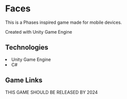 <h1>Faces</h1>
<p>This is a Phases inspired game made for mobile devices. </p>
<p>Created with Unity Game Engine</p>

<h2>Technologies</h2>
<li>Unity Game Engine</li>
<li>C#</li>


<h2>Game Links</h2>
THIS GAME SHOULD BE RELEASED BY 2024
